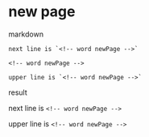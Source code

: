 <!-- word export demo-newpage.md-->
# new page

markdown

```
next line is `<!-- word newPage -->`

<!-- word newPage -->

upper line is `<!-- word newPage -->`
```
result

next line is `<!-- word newPage -->`

<!-- word newPage -->

upper line is `<!-- word newPage -->`


